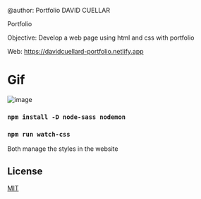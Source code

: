 @author: Portfolio DAVID CUELLAR

Portfolio

Objective: Develop a web page using html and css with portfolio

Web: https://davidcuellard-portfolio.netlify.app

# Gif

![image](https://github.com/davidcuellard/davidCuellar/blob/main/images/gif.gif?raw=true)

### `npm install -D node-sass nodemon`
### `npm run watch-css`

Both manage the styles in the website

## License
[MIT](https://choosealicense.com/licenses/mit/)
